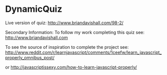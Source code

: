 DynamicQuiz
===========
Live version of quiz:   http://www.briandavishall.com/98-2/


Secondary Information:
To follow my work completing this quiz see:  http://www.briandavishall.com

To see the source of inspiration to complete the project see: http://www.reddit.com/r/learnjavascript/comments/1ceefw/learn_javascript_properly_omnibus_post/

or http://javascriptissexy.com/how-to-learn-javascript-properly/

